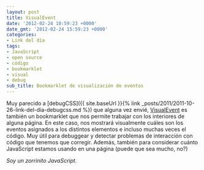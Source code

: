 ```yaml
---
layout: post
title: VisualEvent
date: '2012-02-24 10:59:23 +0000'
date_gmt: '2012-02-24 15:59:23 +0000'
categories:
- Link del día
tags:
- JavaScript
- open source
- código
- bookmarklet
- visual
- debug
sub_title: Bookmarklet de visualización de eventos
---
```


Muy parecido a [debugCSS]({{ site.baseUrl }}{% link _posts/2011/2011-10-26-link-del-dia-debugcss.md %}) que alguna vez envié, [VisualEvent](https://github.com/DataTables/VisualEvent) es también un bookmarklet que nos permite trabajar con los interiores de alguna página. En este caso, nos mostrará visualmente cuáles son los eventos asignados a los distintos elementos e incluso muchas veces el código. Muy útil para debuggear y detectar problemas de interacción con código que tenemos que corregir. Además, también para considerar cuánto JavaScript estamos usando en una página (puede que sea mucho, no?)

_Soy un zorrinito JavaScript._
